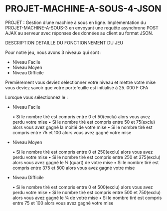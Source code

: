 # PROJET-MACHINE-A-SOUS-4-JSON
PROJET : Gestion d’une machine à sous en ligne.
Implémentation du PROJET-MACHINE-A-SOUS-3 en envoyant une requête asynchrone POST AJAX au serveur avec réponses des données au client au format JSON.

DESCRIPTION DETAILLE DU FONCTIONNEMENT DU JEU

Pour notre jeu, nous avons 3 niveaux qui sont :
-	Niveau Facile
-	Niveau Moyen
-	Niveau Difficile

Premièrement vous deviez sélectionner votre niveau et mettre votre mise vous deviez savoir que votre portefeuille est initialisé à 25. 000 F CFA

Lorsque vous sélectionnez le :
-	Niveau Facile

    •	Si le nombre tiré est compris entre 0 et 50(exclu) alors vous avez perdu votre mise 
    •	Si le nombre tiré est compris entre 50 et 75(exclu) alors vous avez gagné la moitié de votre mise
    •	Si le nombre tiré est compris entre 75 et 100 alors vous avez gagné votre mise

-	Niveau Moyen 

    •	Si le nombre tiré est compris entre 0 et 250(exclu) alors vous avez perdu votre mise 
    •	Si le nombre tiré est compris entre 250 et 375(exclu) alors vous avez gagné le ¼ (quart) de votre mise
    •	Si le nombre tiré est compris entre 375 et 500 alors vous avez gagné votre mise

-	Niveau Difficile

    •	Si le nombre tiré est compris entre 0 et 500(exclu) alors vous avez perdu votre mise 
    •	Si le nombre tiré est compris entre 500 et 750(exclu) alors vous avez gagné le ¾ de votre mise
    •	Si le nombre tiré est compris entre 75 et 100 alors vous avez gagné votre mise




